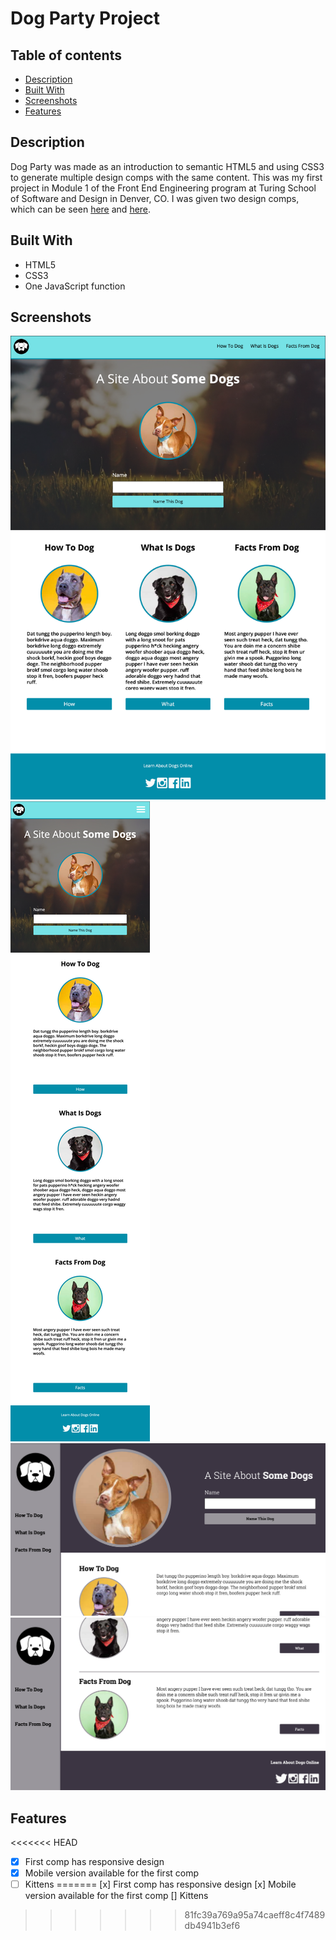 # Dog Party Project

## Table of contents
* [Description](#Description)
* [Built With](#Built-With) 
* [Screenshots](#Screenshots)
* [Features](#Features)


## Description

Dog Party was made as an introduction to semantic HTML5 and using CSS3 to generate multiple design comps with the same content. This was my first project in Module 1 of the Front End Engineering program at Turing School of Software and Design in Denver, CO. I was given two design comps, which can be seen <a href="http://frontend.turing.io/assets/images/dog-party-js-edition.jpg">here</a> and <a href="http://frontend.turing.io/assets/images/projects/zen-garden/zen-garden-02.jpg">here</a>.


## Built With

- HTML5
- CSS3
- One JavaScript function


## Screenshots

<img src="images/desktopScreenshot.png" alt="Screenshot of the first design comp on a desktop browser">
<img src="images/mobileScreenshot.png" alt="Screenshot of the first design comp on a mobile device">
<img src="images/comp2DesktopScreenshot.png" alt="Screenshot of the second design comp on a desktop browser">
<img src="images/comp2DesktopScreenshot2.png" alt="Screenshot of the second design comp on a desktop broswer">


## Features

<<<<<<< HEAD
- [x] First comp has responsive design
- [x] Mobile version available for the first comp
- [ ] Kittens
=======
[x] First comp has responsive design
[x] Mobile version available for the first comp
[] Kittens
>>>>>>> 81fc39a769a95a74caeff8c4f7489db4941b3ef6

